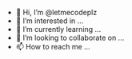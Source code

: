 - 👋 Hi, I’m @letmecodeplz
- 👀 I’m interested in ...
- 🌱 I’m currently learning ...
- 💞️ I’m looking to collaborate on ...
- 📫 How to reach me ...

<!---
letmecodeplz/letmecodeplz is a ✨ special ✨ repository because its `README.md` (this file) appears on your GitHub profile.
You can click the Preview link to take a look at your changes.
--->
